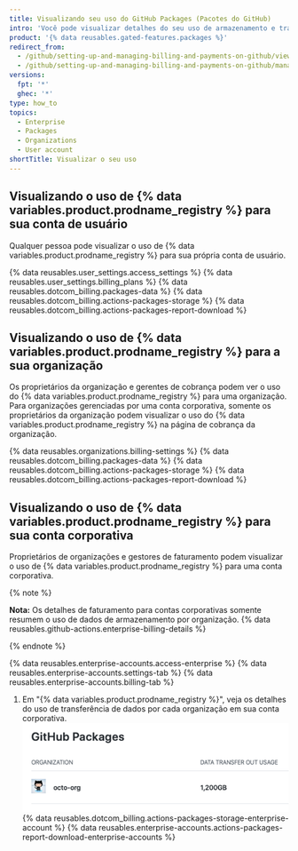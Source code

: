 ```yaml
---
title: Visualizando seu uso do GitHub Packages (Pacotes do GitHub)
intro: 'Você pode visualizar detalhes do seu uso de armazenamento e transferência de dados para {% data variables.product.prodname_registry %}.'
product: '{% data reusables.gated-features.packages %}'
redirect_from:
  - /github/setting-up-and-managing-billing-and-payments-on-github/viewing-your-github-packages-usage
  - /github/setting-up-and-managing-billing-and-payments-on-github/managing-billing-for-github-packages/viewing-your-github-packages-usage
versions:
  fpt: '*'
  ghec: '*'
type: how_to
topics:
  - Enterprise
  - Packages
  - Organizations
  - User account
shortTitle: Visualizar o seu uso
---
```


## Visualizando o uso de {% data variables.product.prodname_registry %} para sua conta de usuário

Qualquer pessoa pode visualizar o uso de {% data variables.product.prodname_registry %} para sua própria conta de usuário.

{% data reusables.user_settings.access_settings %}
{% data reusables.user_settings.billing_plans %}
{% data reusables.dotcom_billing.packages-data %}
{% data reusables.dotcom_billing.actions-packages-storage %}
{% data reusables.dotcom_billing.actions-packages-report-download %}

## Visualizando o uso de {% data variables.product.prodname_registry %} para a sua organização

Os proprietários da organização e gerentes de cobrança podem ver o uso do {% data variables.product.prodname_registry %} para uma organização. Para organizações gerenciadas por uma conta corporativa, somente os proprietários da organização podem visualizar o uso do {% data variables.product.prodname_registry %} na página de cobrança da organização.

{% data reusables.organizations.billing-settings %}
{% data reusables.dotcom_billing.packages-data %}
{% data reusables.dotcom_billing.actions-packages-storage %}
{% data reusables.dotcom_billing.actions-packages-report-download %}

## Visualizando o uso de {% data variables.product.prodname_registry %} para sua conta corporativa

Proprietários de organizações e gestores de faturamento podem visualizar o uso de {% data variables.product.prodname_registry %} para uma conta corporativa.

{% note %}

**Nota:** Os detalhes de faturamento para contas corporativas somente resumem o uso de dados de armazenamento por organização. {% data reusables.github-actions.enterprise-billing-details %}

{% endnote %}

{% data reusables.enterprise-accounts.access-enterprise %}
{% data reusables.enterprise-accounts.settings-tab %}
{% data reusables.enterprise-accounts.billing-tab %}
1. Em "{% data variables.product.prodname_registry %}", veja os detalhes do uso de transferência de dados por cada organização em sua conta corporativa. ![Detalhes do uso da transferência de dados](/assets/images/help/billing/packages-data-enterprise.png)
{% data reusables.dotcom_billing.actions-packages-storage-enterprise-account %}
{% data reusables.enterprise-accounts.actions-packages-report-download-enterprise-accounts %}
